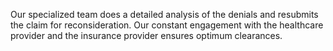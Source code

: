 Our specialized team does a detailed analysis of
the denials and resubmits the claim for 
reconsideration. Our constant engagement with
the healthcare provider and the insurance 
provider ensures optimum clearances.
